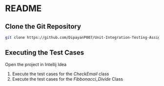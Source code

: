 # README
## Clone the Git Repository
```bash
git clone https://github.com/DipayanP007/Unit-Integration-Testing-Assignment-Question-1-and-2.git UT-IT_1
```
## Executing the Test Cases
Open the project in Intellij Idea

1. Execute the test cases for the _CheckEmail_ class
2. Execute the test cases for the _Fibbonacci_Divide_ Class
